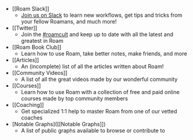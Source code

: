 - [[Roam Slack]]
    - [Join us on Slack](https://join.slack.com/t/roamresearch/shared_invite/zt-ni1vw9yf-HzeWr05ZJBt55j_zfddPsw) to learn new workflows, get tips and tricks from your fellow Roamans, and much more!
- [[Twitter]]
    - Join the [#roamcult](https://twitter.com/search?q=%23roamcult&src=typeahead_click) and keep up to date with all the latest and greatest in Roam
- [[Roam Book Club]]
    - Learn how to use Roam, take better notes, make friends, and more
- [[Articles]]
    - An (incomplete) list of all the articles written about Roam!
- [[Community Videos]]
    - A list of all the great videos made by our wonderful community
- [[Courses]]
    - Learn how to use Roam with a collection of free and paid online courses made by top community members
- [[Coaching]]
    - Get specialized 1:1 help to master Roam from one of our vetted coaches
- [Notable Graphs]([[Notable Graphs]])
    - A list of public graphs available to browse or contribute to

